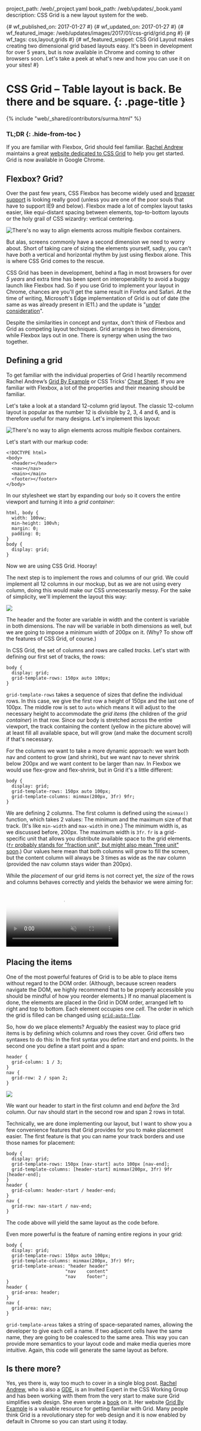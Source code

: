 project_path: /web/_project.yaml book_path: /web/updates/_book.yaml description: CSS Grid is a new layout system for the web.

{# wf_published_on: 2017-01-27 #} {# wf_updated_on: 2017-01-27 #} {# wf_featured_image: /web/updates/images/2017/01/css-grid/grid.png #} {# wf_tags: css,layout,grids #} {# wf_featured_snippet: CSS Grid Layout makes creating two dimensional grid based layouts easy. It's been in development for over 5 years, but is now available in Chrome and coming to other browsers soon. Let's take a peek at what's new and how you can use it on your sites! #}

# CSS Grid – Table layout is back. Be there and be square. {: .page-title }

{% include "web/_shared/contributors/surma.html" %}

### TL;DR {: .hide-from-toc }

If you are familiar with Flexbox, Grid should feel familiar. [Rachel Andrew](https://twitter.com/Rachelandrew) maintains a great [website dedicated to CSS Grid](http://gridbyexample.com/) to help you get started. Grid is now available in Google Chrome.

## Flexbox? Grid?

Over the past few years, CSS Flexbox has become widely used and [browser support](http://caniuse.com/#feat=flexbox) is looking really good (unless you are one of the poor souls that have to support IE9 and below). Flexbox made a lot of complex layout tasks easier, like equi-distant spacing between elements, top-to-bottom layouts or the holy grail of CSS wizardry: vertical centering.

<img src="/web/updates/images/2017/01/css-grid/alignproblem.png" alt="There's no way to align elements across multiple flexbox containers." class="attempt-right" />

But alas, screens commonly have a second dimension we need to worry about. Short of taking care of sizing the elements yourself, sadly, you can't have *both* a vertical and horizontal rhythm by just using flexbox alone. This is where CSS Grid comes to the rescue.

CSS Grid has been in development, behind a flag in most browsers for over *5 years* and extra time has been spent on interoperability to avoid a buggy launch like Flexbox had. So if you use Grid to implement your layout in Chrome, chances are you'll get the same result in Firefox and Safari. At the time of writing, Microsoft's Edge implementation of Grid is out of date (the same as was already present in IE11.) and the update is "[under consideration](https://developer.microsoft.com/en-us/microsoft-edge/platform/status/gridupdate/)".

Despite the similarities in concept and syntax, don't think of Flexbox and Grid as competing layout techniques. Grid arranges in two dimensions, while Flexbox lays out in one. There is synergy when using the two together.

## Defining a grid

To get familiar with the individual properties of Grid I heartily recommend Rachel Andrew’s [Grid By Example](http://gridbyexample.com) or CSS Tricks' [Cheat Sheet](https://css-tricks.com/snippets/css/complete-guide-grid/). If you are familiar with Flexbox, a lot of the properties and their meaning should be familiar.

Let's take a look at a standard 12-column grid layout. The classic 12-column layout is popular as the number 12 is divisible by 2, 3, 4 and 6, and is therefore useful for many designs. Let's implement this layout:

<img src="/web/updates/images/2017/01/css-grid/examplelayout.png" alt="There's no way to align elements across multiple flexbox containers." class="attempt-right" />

Let's start with our markup code:

    <!DOCTYPE html>
    <body>
      <header></header>
      <nav></nav>
      <main></main>
      <footer></footer>
    </body>
    

In our stylesheet we start by expanding our `body` so it covers the entire viewport and turning it into a *grid container*:

    html, body {
      width: 100vw;
      min-height: 100vh;
      margin: 0;
      padding: 0;
    }
    body {
      display: grid;
    }
    

Now we are using CSS Grid. Hooray!

The next step is to implement the rows and columns of our grid. We could implement all 12 columns in our mockup, but as we are not using every column, doing this would make our CSS unnecessarily messy. For the sake of simplicity, we'll implement the layout this way:

<img src="/web/updates/images/2017/01/css-grid/simplifiedexamplelayout.png" class="attempt-right" />

The header and the footer are variable in width and the content is variable in both dimensions. The nav will be variable in both dimensions as well, but we are going to impose a minimum width of 200px on it. (Why? To show off the features of CSS Grid, of course.)

In CSS Grid, the set of columns and rows are called *tracks*. Let's start with defining our first set of tracks, the rows:

    body {
      display: grid;
      grid-template-rows: 150px auto 100px;
    }
    

`grid-template-rows` takes a sequence of sizes that define the individual rows. In this case, we give the first row a height of 150px and the last one of 100px. The middle row is set to `auto` which means it will adjust to the necessary height to accommodate the *grid items* (the children of the *grid container*) in that row. Since our body is stretched across the entire viewport, the track containing the content (yellow in the picture above) will at least fill all available space, but will grow (and make the document scroll) if that's necessary.

For the columns we want to take a more dynamic approach: we want both nav and content to grow (and shrink), but we want nav to never shrink below 200px and we want content to be larger than nav. In Flexbox we would use flex-grow and flex-shrink, but in Grid it's a little different:

    body {
      display: grid;
      grid-template-rows: 150px auto 100px;
      grid-template-columns: minmax(200px, 3fr) 9fr;
    }
    

We are defining 2 columns. The first column is defined using the `minmax()` function, which takes 2 values: The minimum and the maximum size of that track. (It's like `min-width` and `max-width` in one.) The minimum width is, as we discussed before, 200px. The maximum width is `3fr`. `fr` is a grid-specific unit that allows you distribute available space to the grid elements. ([`fr` probably stands for "fraction unit", but might also mean "free unit" soon](https://twitter.com/DasSurma/status/815910270023430144).) Our values here mean that both columns will grow to fill the screen, but the content column will always be 3 times as wide as the nav column (provided the nav column stays wider than 200px).

While the *placement* of our grid items is not correct yet, the *size* of the rows and columns behaves correctly and yields the behavior we were aiming for:

<video controls autoplay loop muted poster="/web/updates/images/2017/01/css-grid/poster.png">
  <source src="https://storage.googleapis.com/webfundamentals-assets/css-grid/responsive_vp8.webm" type="video/webm; codecs=vp8">
  <source src="https://storage.googleapis.com/webfundamentals-assets/css-grid/responsive_x264.mp4" type="video/mp4; codecs=h264">
</video>

## Placing the items

One of the most powerful features of Grid is to be able to place items without regard to the DOM order. (Although, because screen readers navigate the DOM, we highly recommend that to be properly accessible you should be mindful of how you reorder elements.) If no manual placement is done, the elements are placed in the Grid in DOM order, arranged left to right and top to bottom. Each element occupies one *cell*. The order in which the grid is filled can be changed using [`grid-auto-flow`](https://developer.mozilla.org/en-US/docs/Web/CSS/grid-auto-flow).

So, how do we place elements? Arguably the easiest way to place grid items is by defining which columns and rows they cover. Grid offers two syntaxes to do this: In the first syntax you define start and end points. In the second one you define a start point and a span:

    header {
      grid-column: 1 / 3;
    }
    nav {
      grid-row: 2 / span 2;
    }
    

<img src="/web/updates/images/2017/01/css-grid/manualplacement.png"  class="attempt-right" />

We want our header to start in the first column and end *before* the 3rd column. Our nav should start in the second row and span 2 rows in total.

Technically, we are done implementing our layout, but I want to show you a few convenience features that Grid provides for you to make placement easier. The first feature is that you can name your track borders and use those names for placement:

    body {
      display: grid;
      grid-template-rows: 150px [nav-start] auto 100px [nav-end];
      grid-template-columns: [header-start] minmax(200px, 3fr) 9fr [header-end];
    }
    header {
      grid-column: header-start / header-end;
    }
    nav {
      grid-row: nav-start / nav-end;
    }
    

The code above will yield the same layout as the code before.

Even more powerful is the feature of naming entire regions in your grid:

    body {
      display: grid;
      grid-template-rows: 150px auto 100px;
      grid-template-columns: minmax(200px, 3fr) 9fr;
      grid-template-areas: "header header"
                          "nav    content"
                          "nav    footer";
    }
    header {
      grid-area: header;
    }
    nav {
      grid-area: nav;
    }
    

`grid-template-areas` takes a string of space-separated names, allowing the developer to give each cell a name. If two adjacent cells have the same name, they are going to be coalesced to the same area. This way you can provide more semantics to your layout code and make media queries more intuitive. Again, this code will generate the same layout as before.

## Is there more?

Yes, yes there is, way too much to cover in a single blog post. [Rachel Andrew](https://twitter.com/Rachelandrew), who is also a [GDE](/experts/people/rachel-andrew), is an Invited Expert in the CSS Working Group and has been working with them from the very start to make sure Grid simplifies web design. She even wrote a [book](https://abookapart.com/products/get-ready-for-css-grid-layout) on it. Her website [Grid By Example](http://gridbyexample.com/) is a valuable resource for getting familiar with Grid. Many people think Grid is a revolutionary step for web design and it is now enabled by default in Chrome so you can start using it today.